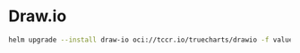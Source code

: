 # Draw.io

```bash
helm upgrade --install draw-io oci://tccr.io/truecharts/drawio -f values.yaml -n draw-io --create-namespace
```